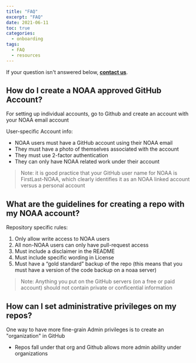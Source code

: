 ```yaml
---
title: "FAQ"
excerpt: "FAQ"
date: 2021-06-11
toc: true
categories:
  - onboarding
tags:
  - FAQ
  - resources
---
```


If your question isn't answered below, **[contact us](https://noaa-fisheries-integrated-toolbox.github.io/resources/onboarding/contact/)**.

## How do I create a NOAA approved GitHub Account?

For setting up individual accounts, go to Github and create an account with your NOAA email account

User-specific Account info:
- NOAA users must have a GitHub account using their NOAA email
- They must have a photo of themselves associated with the account
- They must use 2-factor authentication
- They can only have NOAA related work under their account

>Note: it is good practice that your GitHub user name for NOAA is FirstLast-NOAA, which clearly identifies it as an NOAA linked account versus a personal account

## What are the guidelines for creating a repo with my NOAA account?

Repository specific rules:
1. Only allow write access to NOAA users
2. All non-NOAA users can only have pull-request access
3. Must include a disclaimer in the README
4. Must include specific wording in License
5. Must have a “gold standard” backup of the repo (this means that you must have a version of the code backup on a noaa server) 

> Note: Anything you put on the GitHub servers (on a free or paid account) should not contain private or conficential information

## How can I set administrative privileges on my repos?

One way to have more fine-grain Admin privileges is to create an "organization" in GitHub
- Repos fall under that org and Github allows more admin ability under organizations    
